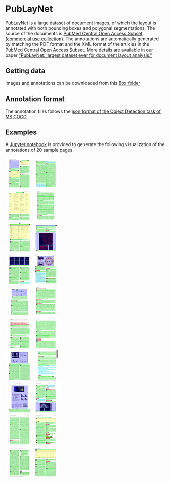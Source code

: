 # PubLayNet

PubLayNet is a large dataset of document images, of which the layout is annotated with both bounding boxes and polygonal segmentations. The source of the documents is [PubMed Central Open Access Subset (commercial use collection)](https://www.ncbi.nlm.nih.gov/pmc/tools/openftlist/). The annotations are automatically generated by matching the PDF format and the XML format of the articles in the PubMed Central Open Access Subset. More details are available in our paper ["PubLayNet: largest dataset ever for document layout analysis."](https://arxiv.org/abs/1908.07836)

## Getting data

Images and annotations can be downloaded from this [Box folder](https://ibm.box.com/s/ph19ku47eahazje4caijlmnmcwa20v9o)

## Annotation format

The annotation files follows the [json format of the Object Detection task of MS COCO](http://cocodataset.org/#format-data)

## Examples

A [Jupyter notebook](./examples/visualize_annotations.ipynb) is provided to generate the following visualization of the annotations of 20 sample pages.

![alt text](./examples/annotations.png "Annotations of 20 sample pages")
